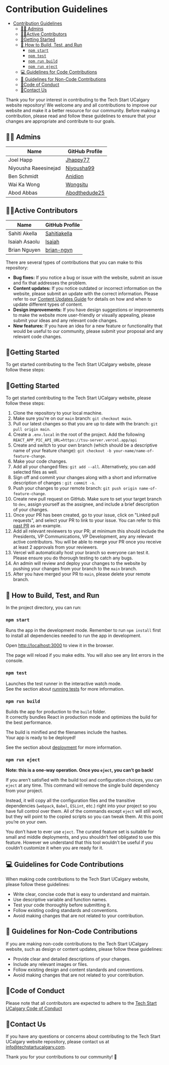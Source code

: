 # Contribution Guidelines

- [Contribution Guidelines](#contribution-guidelines)
  - [👩‍⚖️ Admins](#️-admins)
  - [👩‍💻Active Contributors](#active-contributors)
  - [🌟Getting Started](#getting-started)
  - [🧪 How to Build, Test, and Run](#-how-to-build-test-and-run)
    - [`npm start`](#npm-start)
    - [`npm test`](#npm-test)
    - [`npm run build`](#npm-run-build)
    - [`npm run eject`](#npm-run-eject)
  - [💻 Guidelines for Code Contributions](#-guidelines-for-code-contributions)
  - [🎨 Guidelines for Non-Code Contributions](#-guidelines-for-non-code-contributions)
  - [📃Code of Conduct](#code-of-conduct)
  - [📩Contact Us](#contact-us)

Thank you for your interest in contributing to the Tech Start UCalgary website repository! We welcome any and all contributions to improve our website and make it a better resource for our community. Before making a contribution, please read and follow these guidelines to ensure that your changes are appropriate and contribute to our goals.

## 👩‍⚖️ Admins

| Name                 | GitHub Profile                                    |
| -------------------- | ------------------------------------------------- |
| Joel Happ            | [Jhappy77](https://github.com/Jhappy77)           |
| Niyousha Raeesinejad | [Niyousha99](https://github.com/Niyousha99)       |
| Ben Schmidt          | [Anidion](https://github.com/Anidion)             |
| Wai Ka Wong          | [Wongsitu](https://github.com/wongsitu/)          |
| Abod Abbas           | [Abodthedude25](https://github.com/abodthedude25) |

## 👩‍💻Active Contributors

| Name          | GitHub Profile                                  |
| ------------- | ----------------------------------------------- |
| Sahiti Akella | [Sahitiakella](https://github.com/Sahitiakella) |
| Isaiah Asaolu | [Isaiah](https://github.com/IsaiahA21)          |
| Brian Nguyen  | [brian-ngyn](https://github.com/brian-ngyn)     |

There are several types of contributions that you can make to this repository:

- **Bug fixes:** If you notice a bug or issue with the website, submit an issue and fix that addresses the problem.
- **Content updates:** If you notice outdated or incorrect information on the website, please submit an update with the correct information. Please refer to our [Content Updates Guide](./content-updates.md) for details on how and when to update different types of content.
- **Design improvements:** If you have design suggestions or improvements to make the website more user-friendly or visually appealing, please submit your ideas and any relevant code changes.
- **New features:** If you have an idea for a new feature or functionality that would be useful to our community, please submit your proposal and any relevant code changes.

## 🌟Getting Started

To get started contributing to the Tech Start UCalgary website, please follow these steps:

## 🌟Getting Started

To get started contributing to the Tech Start UCalgary website, please follow these steps:

1. Clone the repository to your local machine.
2. Make sure you're on our `main` branch: `git checkout main`.
3. Pull our latest changes so that you are up to date with the branch: `git pull origin main`.
4. Create a `.env.local` in the root of the project. Add the following `REACT_APP_PIC_API_URL=https://tsu-server.vercel.app/api`
5. Create and switch to your own branch (which should be a descriptive name of your feature change): `git checkout -b your-name/name-of-feature-change`.
6. Make your code changes.
7. Add all your changed files: `git add --all`. Alternatively, you can add selected files as well.
8. Sign off and commit your changes along with a short and informative description of changes : `git commit -s`.
9. Push your changes to your remote branch: `git push origin name-of-feature-change`.
10. Create new pull request on GitHub. Make sure to set your target branch to `dev`, assign yourself as the assignee, and include a brief description of your changes.
11. Once your PR has been created, go to your issue, click on "Linked pull requests", and select your PR to link to your issue. You can refer to this [past PR](https://github.com/Tech-Start-UCalgary/tsu-website/pull/303) as an example.
12. Add all relevant reviewers to your PR; at minimum this should include the Presidents, VP Communications, VP Development, any any relevant active contributors. You will be able to merge your PR once you receive at least 2 approvals from your reviewers.
13. Vercel will automatically host your branch so everyone can test it. Please ensure you do thorough testing to catch any bugs.
14. An admin will review and deploy your changes to the website by pushing your changes from your branch to the `main` branch.
15. After you have merged your PR to `main`, please delete your remote branch.

## 🧪 How to Build, Test, and Run

In the project directory, you can run:

### `npm start`

Runs the app in the development mode. Remember to run `npm install` first to install all dependencies needed to run the app in development.

Open [http://localhost:3000](http://localhost:3000) to view it in the browser.

The page will reload if you make edits. You will also see any lint errors in the console.

### `npm test`

Launches the test runner in the interactive watch mode.\
See the section about [running tests](https://facebook.github.io/create-react-app/docs/running-tests) for more information.

### `npm run build`

Builds the app for production to the `build` folder.\
It correctly bundles React in production mode and optimizes the build for the best performance.

The build is minified and the filenames include the hashes.\
Your app is ready to be deployed!

See the section about [deployment](https://facebook.github.io/create-react-app/docs/deployment) for more information.

### `npm run eject`

**Note: this is a one-way operation. Once you `eject`, you can’t go back!**

If you aren’t satisfied with the build tool and configuration choices, you can `eject` at any time. This command will remove the single build dependency from your project.

Instead, it will copy all the configuration files and the transitive dependencies (`webpack`, `Babel`, `ESLint`, etc.) right into your project so you have full control over them. All of the commands except `eject` will still work, but they will point to the copied scripts so you can tweak them. At this point you’re on your own.

You don’t have to ever use `eject`. The curated feature set is suitable for small and middle deployments, and you shouldn’t feel obligated to use this feature. However we understand that this tool wouldn’t be useful if you couldn’t customize it when you are ready for it.

## 💻 Guidelines for Code Contributions

When making code contributions to the Tech Start UCalgary website, please follow these guidelines:

- Write clear, concise code that is easy to understand and maintain.
- Use descriptive variable and function names.
- Test your code thoroughly before submitting it.
- Follow existing coding standards and conventions.
- Avoid making changes that are not related to your contribution.

## 🎨 Guidelines for Non-Code Contributions

If you are making non-code contributions to the Tech Start UCalgary website, such as design or content updates, please follow these guidelines:

- Provide clear and detailed descriptions of your changes.
- Include any relevant images or files.
- Follow existing design and content standards and conventions.
- Avoid making changes that are not related to your contribution.

## 📃Code of Conduct

Please note that all contributors are expected to adhere to the [Tech Start UCalgary Code of Conduct](CODE_OF_CONDUCT.md)

## 📩Contact Us

If you have any questions or concerns about contributing to the Tech Start UCalgary website repository, please contact us at info@techstartucalgary.com.

Thank you for your contributions to our community! 👐
